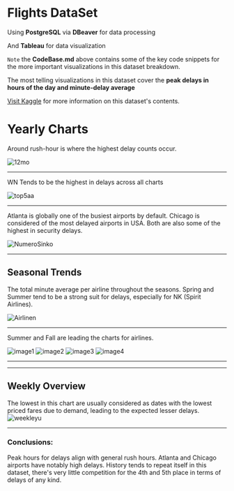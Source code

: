 # Flights DataSet
Using **PostgreSQL** via **DBeaver** for data processing

And **Tableau** for data visualization

`Note` the **CodeBase.md** above contains some of the key code snippets for the more important visualizations in this dataset breakdown.

The most telling visualizations in this dataset cover the **peak delays in hours of the day and minute-delay average**

[Visit Kaggle](https://www.kaggle.com/datasets/usdot/flight-delays) for more information on this dataset's contents.


# Yearly Charts

Around rush-hour is where the highest delay counts occur.

![12mo](https://github.com/sysdeo/FlightsDataSet/assets/140428232/bae740a8-4229-4403-8a64-950f904e4376)

---

WN Tends to be the highest in delays across all charts

![top5aa](https://github.com/sysdeo/FlightsDataSet/assets/140428232/5f5e1b3c-4367-45ca-b311-45cdc732f78c)

---


Atlanta is globally one of the busiest airports by default.
Chicago is considered of the most delayed airports in USA.
Both are also some of the highest in security delays.

![NumeroSinko](https://github.com/sysdeo/FlightsDataSet/assets/140428232/2ade6521-6fff-4fac-9578-16e73944a1f5)

---

## Seasonal Trends

The total minute average per airline throughout the seasons.
Spring and Summer tend to be a strong suit for delays, especially for NK (Spirit Airlines).

![Airlinen](https://github.com/sysdeo/FlightsDataSet/assets/140428232/7f2e01b1-de51-4249-89ac-8d0585fd1c8f)

---
Summer and Fall are leading the charts for airlines.

![image1](https://github.com/sysdeo/FlightsDataSet/assets/140428232/df69a8bb-ae41-4104-b843-44c4c419fe97)
![image2](https://github.com/sysdeo/FlightsDataSet/assets/140428232/e08dce19-0b68-457d-b6a8-2aa8d39d751d)
![image3](https://github.com/sysdeo/FlightsDataSet/assets/140428232/245c8b3e-8ded-4e53-9ec4-42a2ec7eecfe)
![image4](https://github.com/sysdeo/FlightsDataSet/assets/140428232/0d2b58b9-7e39-4989-8536-9495e4ff90f0)

---



---

## Weekly Overview
The lowest in this chart are usually considered as dates with the lowest priced fares due to demand, leading to the expected lesser delays.
![weekleyu](https://github.com/sysdeo/FlightsDataSet/assets/140428232/56e4624a-7ae6-4da5-9721-47c510502015)


---

### Conclusions:

Peak hours for delays align with general rush hours.
Atlanta and Chicago airports have notably high delays.
History tends to repeat itself in this dataset, there's very little competition for the 4th and 5th place in terms of delays of any kind.
